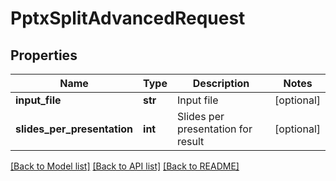 # PptxSplitAdvancedRequest

## Properties
Name | Type | Description | Notes
------------ | ------------- | ------------- | -------------
**input_file** | **str** | Input file | [optional] 
**slides_per_presentation** | **int** | Slides per presentation for result | [optional] 

[[Back to Model list]](../README.md#documentation-for-models) [[Back to API list]](../README.md#documentation-for-api-endpoints) [[Back to README]](../README.md)


